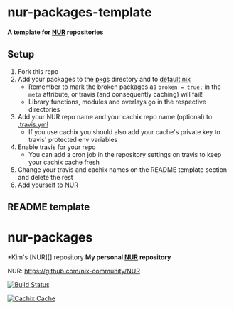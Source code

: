 # nur-packages-template

**A template for [NUR](https://github.com/nix-community/NUR) repositories**

## Setup

1. Fork this repo
2. Add your packages to the [pkgs](./pkgs) directory and to
   [default.nix](./default.nix)
   * Remember to mark the broken packages as `broken = true;` in the `meta`
     attribute, or travis (and consequently caching) will fail!
   * Library functions, modules and overlays go in the respective directories
3. Add your NUR repo name and your cachix repo name (optional) to
   [.travis.yml](./.travis.yml)
   * If you use cachix you should also add your cache's private key to travis'
     protected env variables
4. Enable travis for your repo
   * You can add a cron job in the repository settings on travis to keep your
     cachix cache fresh
5. Change your travis and cachix names on the README template section and delete
   the rest
6. [Add yourself to NUR](https://github.com/nix-community/NUR#how-to-add-your-own-repository)

## README template

# nur-packages

*Kim's [NUR][] repository
**My personal [NUR](https://github.com/nix-community/NUR) repository**

NUR: https://github.com/nix-community/NUR

[![Build Status](https://travis-ci.com/rummik/nur-packages.svg?branch=master)](https://travis-ci.com/rummik/nur-packages)

[![Cachix Cache](https://img.shields.io/badge/cachix-rummik-blue.svg)](https://rummik.cachix.org)
